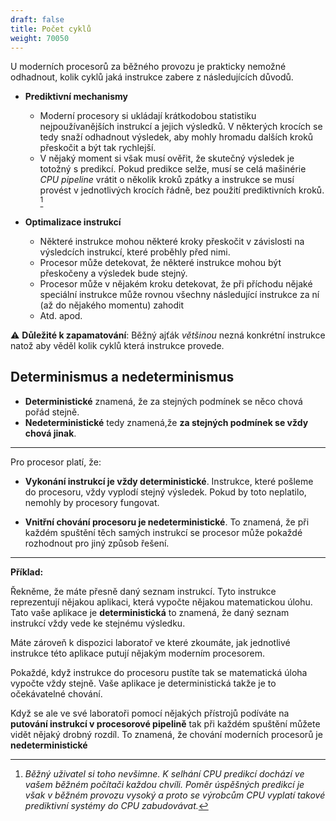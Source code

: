 ```yaml
---
draft: false
title: Počet cyklů
weight: 70050
---
```


U moderních procesorů za běžného provozu je prakticky nemožné odhadnout, kolik cyklů jaká instrukce zabere z následujících důvodů.

- **Prediktivní mechanismy**
  - Moderní procesory si ukládají krátkodobou statistiku nejpoužívanějších instrukcí a jejich výsledků. V některých krocích se tedy snaží odhadnout výsledek, aby mohly hromadu dalších kroků přeskočit a být tak rychlejší.
  - V nějaký moment si však musí ověřit, že skutečný výsledek je totožný s predikcí. Pokud predikce selže, musí se celá mašinérie *CPU pipeline* vrátit o několik kroků zpátky a instrukce se musí provést v jednotlivých krocích řádně, bez použití prediktivních kroků. [^b]

- **Optimalizace instrukcí**
  - Některé instrukce mohou některé kroky přeskočit v závislosti na výsledcích instrukcí, které proběhly před nimi.
  - Procesor může detekovat, že některé instrukce mohou být přeskočeny a výsledek bude stejný.
  - Procesor může v nějakém kroku detekovat, že při příchodu nějaké speciální instrukce může rovnou všechny následující instrukce za ní (až do nějakého momentu) zahodit
  - Atd. apod.

⚠️ **Důležité k zapamatování**: Běžný ajťák *většinou* nezná konkrétní instrukce natož aby věděl kolik cyklů která instrukce provede.

## Determinismus a nedeterminismus

- **Deterministické** znamená, že za stejných podmínek se něco chová pořád stejně. 
- **Nedeterministické** tedy znamená,že **za stejných podmínek se vždy chová jinak**.

---

Pro procesor platí, že:

- **Vykonání instrukcí je vždy deterministické**. Instrukce, které pošleme do procesoru, vždy vyplodí stejný výsledek. Pokud by toto neplatilo, nemohly by procesory fungovat.

- **Vnitřní chování procesoru je nedeterministické**. To znamená, že při každém spuštění těch samých instrukcí se procesor může pokaždé rozhodnout pro jiný způsob řešení.

--- 

**Příklad:** 

Řekněme, že máte přesně daný seznam instrukcí. Tyto instrukce reprezentují nějakou aplikaci, která vypočte nějakou matematickou úlohu. Tato vaše aplikace je **deterministická** to znamená, že daný seznam instrukcí vždy vede ke stejnému výsledku.

Máte zároveň k dispozici laboratoř ve které zkoumáte, jak jednotlivé instrukce této aplikace putují nějakým moderním procesorem.

Pokaždé, když instrukce do procesoru pustíte tak se matematická úloha vypočte vždy stejně. Vaše aplikace je deterministická takže je to očekávatelné chování.

Když se ale ve své laboratoři pomocí nějakých přístrojů podíváte na **putování instrukcí v procesorové pipelině** tak při každém spuštění můžete vidět nějaký drobný rozdíl. To znamená, že chování moderních procesorů je **nedeterministické**

[^b]: *Běžný uživatel si toho nevšimne. K selhání CPU predikcí dochází ve vašem běžném počítači každou chvíli. Poměr úspěšných predikcí je však v běžném provozu vysoký a proto se výrobcům CPU vyplatí takové prediktivní systémy do CPU zabudovávat.*